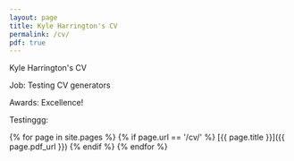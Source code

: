 ```yaml
---
layout: page
title: Kyle Harrington's CV
permalink: /cv/
pdf: true
---
```


Kyle Harrington's CV

Job: Testing CV generators

Awards: Excellence!

Testinggg:

{% for page in site.pages %}
  {% if page.url == '/cv/' %}
[{{ page.title }}]({{ page.pdf_url }})
  {% endif %}
{% endfor %}
